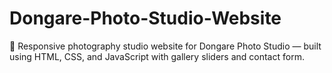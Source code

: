 # Dongare-Photo-Studio-Website
📸 Responsive photography studio website for Dongare Photo Studio — built using HTML, CSS, and JavaScript with gallery sliders and contact form.
